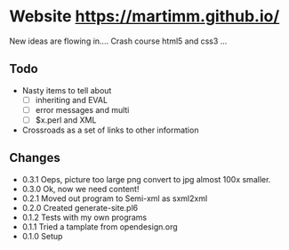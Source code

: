 # Website https://martimm.github.io/

New ideas are flowing in....
Crash course html5 and css3 ...

## Todo

* Nasty items to tell about
  * [ ] inheriting and EVAL
  * [ ] error messages and multi
  * [ ] $x.perl and XML

* Crossroads as a set of links to other information

## Changes

* 0.3.1 Oeps, picture too large png convert to jpg almost 100x smaller.
* 0.3.0 Ok, now we need content!
* 0.2.1 Moved out program to Semi-xml as sxml2xml
* 0.2.0 Created generate-site.pl6
* 0.1.2 Tests with my own programs
* 0.1.1 Tried a tamplate from opendesign.org
* 0.1.0 Setup
